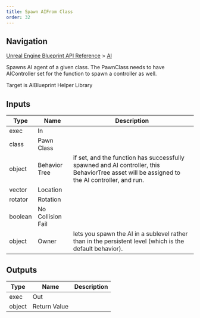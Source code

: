 ```yaml
---
title: Spawn AIFrom Class
order: 32
---
```

## Navigation

[Unreal Engine Blueprint API Reference](https://dev.epicgames.com/documentation/en-us/unreal-engine/BlueprintAPI) > [AI](https://dev.epicgames.com/documentation/en-us/unreal-engine/BlueprintAPI/AI)

Spawns AI agent of a given class. The PawnClass needs to have AIController
set for the function to spawn a controller as well.

Target is AIBlueprint Helper Library

## Inputs

| Type | Name | Description |
| --- | --- | --- |
| exec | In |  |
| class | Pawn Class |  |
| object | Behavior Tree | if set, and the function has successfully spawned and AI controller, this BehaviorTree asset will be assigned to the AI controller, and run. |
| vector | Location |  |
| rotator | Rotation |  |
| boolean | No Collision Fail |  |
| object | Owner | lets you spawn the AI in a sublevel rather than in the persistent level (which is the default behavior). |

## Outputs

| Type | Name | Description |
| --- | --- | --- |
| exec | Out |  |
| object | Return Value |  |
